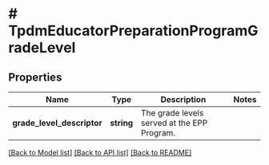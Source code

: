 # # TpdmEducatorPreparationProgramGradeLevel

## Properties

Name | Type | Description | Notes
------------ | ------------- | ------------- | -------------
**grade_level_descriptor** | **string** | The grade levels served at the EPP Program. |

[[Back to Model list]](../../README.md#models) [[Back to API list]](../../README.md#endpoints) [[Back to README]](../../README.md)
